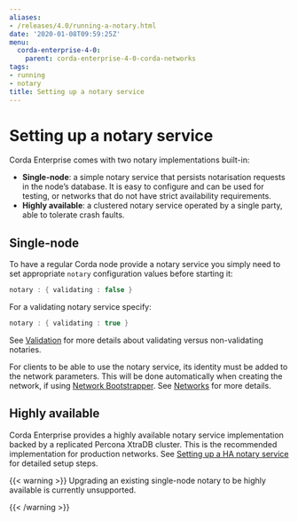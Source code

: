 ```yaml
---
aliases:
- /releases/4.0/running-a-notary.html
date: '2020-01-08T09:59:25Z'
menu:
  corda-enterprise-4-0:
    parent: corda-enterprise-4-0-corda-networks
tags:
- running
- notary
title: Setting up a notary service
---
```



# Setting up a notary service

Corda Enterprise comes with two notary implementations built-in:


* **Single-node**: a simple notary service that persists notarisation requests in the node’s database. It is easy to configure
and can be used for testing, or networks that do not have strict availability requirements.
* **Highly available**: a clustered notary service operated by a single party, able to tolerate crash faults.


## Single-node

To have a regular Corda node provide a notary service you simply need to set appropriate `notary` configuration values
before starting it:

```kotlin
notary : { validating : false }
```

For a validating notary service specify:

```kotlin
notary : { validating : true }
```

See [Validation](key-concepts-notaries.md#key-concepts-notaries-validation) for more details about validating versus non-validating notaries.

For clients to be able to use the notary service, its identity must be added to the network parameters. This will be
done automatically when creating the network, if using [Network Bootstrapper](network-bootstrapper.md). See [Networks](corda-networks-index.md)
for more details.


## Highly available

Corda Enterprise provides a highly available notary service implementation backed by a replicated Percona XtraDB cluster.
This is the recommended implementation for production networks. See [Setting up a HA notary service](running-a-notary-cluster/toctree.md) for detailed
setup steps.


{{< warning >}}
Upgrading an existing single-node notary to be highly available is currently unsupported.

{{< /warning >}}



